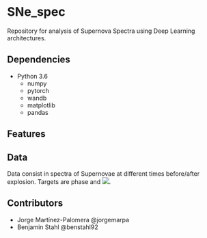 # SNe_spec

Repository for analysis of Supernova Spectra using Deep Learning architectures.

## Dependencies
* Python 3.6
  * numpy
  * pytorch
  * wandb
  * matplotlib
  * pandas

## Features

## Data

Data consist in spectra of Supernovae at different times before/after explosion. Targets are phase and <img src="https://render.githubusercontent.com/render/math?math=\Delta m_{15}">.

## Contributors
* Jorge Martínez-Palomera @jorgemarpa
* Benjamin Stahl @benstahl92
